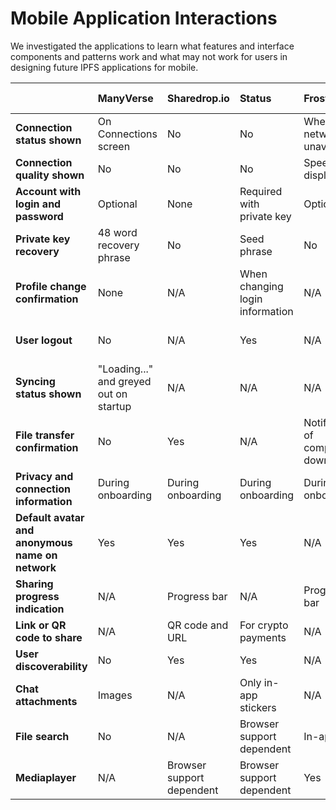 # Mobile Application Interactions

We investigated the applications to learn what features and interface components and patterns work and what may not work for users in designing future IPFS applications for mobile.

|  | ManyVerse | Sharedrop.io | Status | FrostWire | uTorrent Mobile | Haven | Fairdrop |
| :--- | :--- | :--- | :--- | :--- | :--- | :--- | :--- |
| **Connection status shown** | On Connections screen | No | No | When network unavailable | When network unavailable | No | No |
| **Connection quality shown** | No | No | No | Speed displayed | Speed displayed | Speed displayed | No |
| **Account with login and password** | Optional | None | Required with private key | Optional | Optional | Optional | Optional |
| **Private key recovery** | 48 word recovery phrase | No | Seed phrase | No | No | Yes | Only when mailbox is setup |
| **Profile change confirmation** | None | N/A | When changing login information | N/A | Yes | No | No |
| **User logout** | No | N/A | Yes | N/A | If have account | No | Only when mailbox is setup |
| **Syncing status shown** | "Loading..." and greyed out on startup | N/A | N/A | N/A | N/A | N/A | N/A |
| **File transfer confirmation** | No | Yes | N/A | Notification of completed download | Notification of completed download | N/A | Yes |
| **Privacy and connection information** | During onboarding | During onboarding | During onboarding | During onboarding | During onboarding | During onboarding | During onboarding |
| **Default avatar and anonymous name on network** | Yes | Yes | Yes | N/A | N/A | Yes | Yes |
| **Sharing progress indication** | N/A | Progress bar | N/A | Progress bar | Progress bar | N/A | Progress bar |
| **Link or QR code to share** | N/A | QR code and URL | For crypto payments | N/A | N/A | For crypto payments | URL |
| **User discoverability** | No | Yes | Yes | N/A | N/A | Yes | N/A |
| **Chat attachments** | Images | N/A | Only in-app stickers | N/A | N/A | No | N/A |
| **File search** | No | N/A | Browser support dependent | In-app | Browser support dependent | N/A | N/A |
| **Mediaplayer** | N/A | Browser support dependent | Browser support dependent | Yes | Yes | N/A | Browser support dependent |

